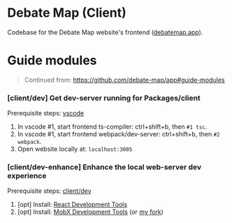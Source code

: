 # Debate Map (Client)

Codebase for the Debate Map website's frontend ([debatemap.app](https://debatemap.app)).

# Guide modules

> Continued from: https://github.com/debate-map/app#guide-modules

### [client/dev] Get dev-server running for Packages/client
<!----><a name="dev"></a>

Prerequisite steps: [vscode](https://github.com/debate-map/app#vscode)

1) In vscode #1, start frontend ts-compiler: ctrl+shift+b, then `#1 tsc`.
2) In vscode #1, start frontend webpack/dev-server: ctrl+shift+b, then `#2 webpack`.
3) Open website locally at: `localhost:3005`

### [client/dev-enhance] Enhance the local web-server dev experience
<!----><a name="dev-enhance"></a>

Prerequisite steps: [client/dev](https://github.com/debate-map/app/tree/master/Packages/client#dev)

1) [opt] Install: [React Development Tools](https://chrome.google.com/webstore/detail/react-developer-tools/fmkadmapgofadopljbjfkapdkoienihi)
2) [opt] Install: [MobX Development Tools](https://chrome.google.com/webstore/detail/mobx-developer-tools/pfgnfdagidkfgccljigdamigbcnndkod) (or [my fork](https://github.com/Venryx/mobx-devtools-advanced))